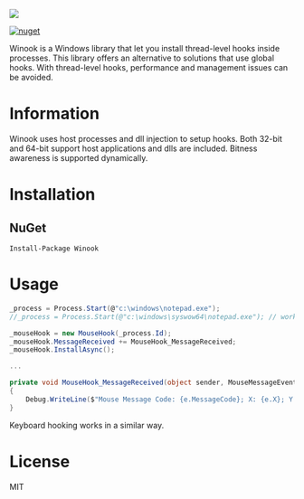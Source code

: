 ![](doc/Winook_readme.png)

[![nuget][nuget-badge]][nuget-url]

[nuget-badge]: https://img.shields.io/badge/nuget-v0.1.0-blue.svg
[nuget-url]: https://www.nuget.org/packages/Winook

Winook is a Windows library that let you install thread-level hooks inside processes. This library offers an alternative to solutions that use global hooks. With thread-level hooks, performance and management issues can be avoided.

# Information

Winook uses host processes and dll injection to setup hooks. Both 32-bit and 64-bit support host applications and dlls are included. Bitness awareness is supported dynamically.

# Installation

## NuGet

```
Install-Package Winook
```

# Usage

``` csharp
_process = Process.Start(@"c:\windows\notepad.exe");
//_process = Process.Start(@"c:\windows\syswow64\notepad.exe"); // works also with 32-bit

_mouseHook = new MouseHook(_process.Id);
_mouseHook.MessageReceived += MouseHook_MessageReceived;
_mouseHook.InstallAsync();

...

private void MouseHook_MessageReceived(object sender, MouseMessageEventArgs e)
{
    Debug.WriteLine($"Mouse Message Code: {e.MessageCode}; X: {e.X}; Y: {e.Y}; Delta: {e.Delta}");
}
```

Keyboard hooking works in a similar way.

# License

MIT
